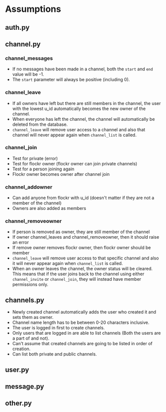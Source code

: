 # Assumptions
## auth.py



## channel.py



### channel_messages
- If no messages have been made in a channel, both the `start` and `end` value will be -1.
- The `start` parameter will always be positive (including 0).


### channel_leave
- If all owners have left but there are still members in the channel, the user with the lowest u_id automatically becomes the new owner of the channel.
- When everyone has left the channel, the channel will automatically be deleted from the database.
- `channel_leave` will remove user access to a channel and also that channel will never appear again when `channel_list` is called.

### channel_join
- Test for private (error)
- Test for flockr owner (flockr owner can join private channels)
- Test for a person joining again
- Flockr owner becomes owner after channel join

### channel_addowner
- Can add anyone from flockr with u_id (doesn't matter if they are not a member of the channel)
- Owners are also added as members

### channel_removeowner
- If person is removed as owner, they are still member of the channel
- If owner channel_leaves and channel_removeowner, then it should raise an error
- If remove owner removes flockr owner, then flockr owner should be member 
- `channel_leave` will remove user access to that specific channel and also it will never appear again when `channel_list` is called.
- When an owner leaves the channel, the owner status will be cleared. This means that if the user joins back to the channel using either `channel_invite` or `channel_join`, they will instead have member permissions only.

## channels.py
- Newly created channel automatically adds the user who created it and sets them as owner.
- Channel name length has to be between 0-20 characters inclusive. 
- The user is logged in first to create channels. 
- Only users that are logged in are able to list channels (Both the users are a part of and not).
- Can't assume that created channels are going to be listed in order of creation.
- Can list both private and public channels.

## user.py



## message.py



## other.py


